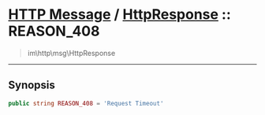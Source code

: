 # [HTTP Message](http.md) / [HttpResponse](http-HttpResponse.md) :: REASON_408
 > im\http\msg\HttpResponse
____

## Synopsis
```php
public string REASON_408 = 'Request Timeout'
```
